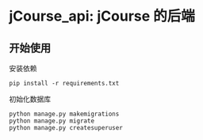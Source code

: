 # jCourse_api: jCourse 的后端

## 开始使用
安装依赖
```shell
pip install -r requirements.txt
```
初始化数据库
```shell
python manage.py makemigrations
python manage.py migrate
python manage.py createsuperuser
```
